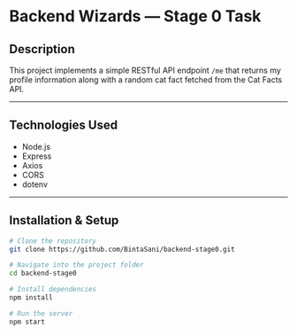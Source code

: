 # Backend Wizards — Stage 0 Task

## Description

This project implements a simple RESTful API endpoint `/me` that returns my profile information along with a random cat fact fetched from the Cat Facts API.

---

## Technologies Used

- Node.js
- Express
- Axios
- CORS
- dotenv

---

## Installation & Setup

```bash
# Clone the repository
git clone https://github.com/BintaSani/backend-stage0.git

# Navigate into the project folder
cd backend-stage0

# Install dependencies
npm install

# Run the server
npm start
```
